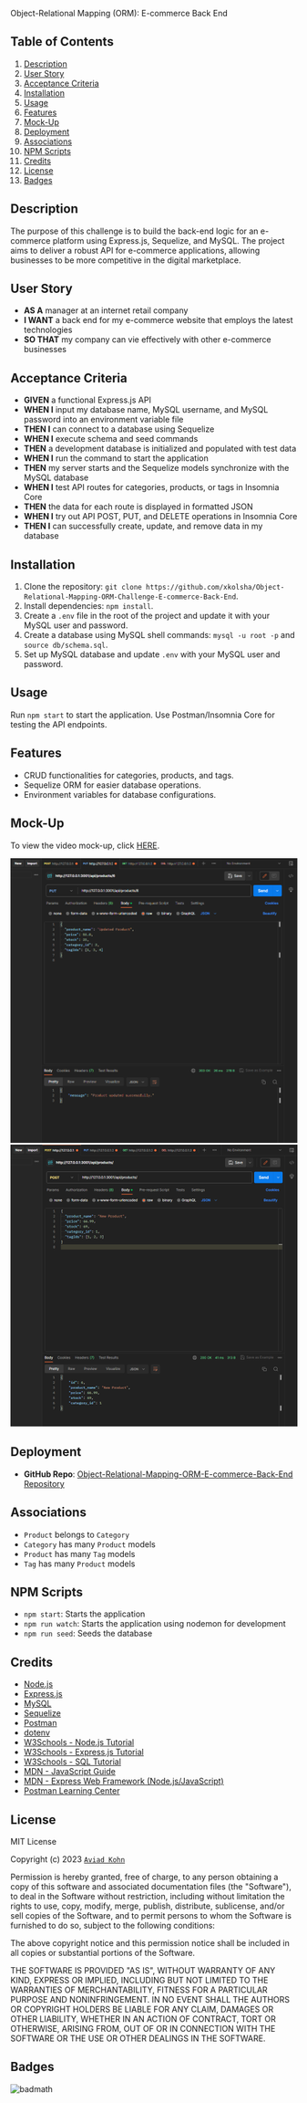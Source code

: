 Object-Relational Mapping (ORM): E-commerce Back End

## Table of Contents

1. [Description](#description)
2. [User Story](#user-story)
3. [Acceptance Criteria](#acceptance-criteria)
4. [Installation](#installation)
5. [Usage](#usage)
6. [Features](#features)
7. [Mock-Up](#mock-up)
8. [Deployment](#deployment)
9. [Associations](#associations)
10. [NPM Scripts](#npm-scripts)
11. [Credits](#credits)
12. [License](#license)
13. [Badges](#badges)

## Description

The purpose of this challenge is to build the back-end logic for an e-commerce platform using Express.js, Sequelize, and MySQL. The project aims to deliver a robust API for e-commerce applications, allowing businesses to be more competitive in the digital marketplace.

## User Story

- **AS A** manager at an internet retail company
- **I WANT** a back end for my e-commerce website that employs the latest technologies
- **SO THAT** my company can vie effectively with other e-commerce businesses

## Acceptance Criteria

- **GIVEN** a functional Express.js API
- **WHEN I** input my database name, MySQL username, and MySQL password into an environment variable file
- **THEN I** can connect to a database using Sequelize
- **WHEN I** execute schema and seed commands
- **THEN** a development database is initialized and populated with test data
- **WHEN I** run the command to start the application
- **THEN** my server starts and the Sequelize models synchronize with the MySQL database
- **WHEN I** test API routes for categories, products, or tags in Insomnia Core
- **THEN** the data for each route is displayed in formatted JSON
- **WHEN I** try out API POST, PUT, and DELETE operations in Insomnia Core
- **THEN I** can successfully create, update, and remove data in my database

## Installation

1. Clone the repository: `git clone https://github.com/xkolsha/Object-Relational-Mapping-ORM-Challenge-E-commerce-Back-End`.
2. Install dependencies: `npm install`.
3. Create a `.env` file in the root of the project and update it with your MySQL user and password.
4. Create a database using MySQL shell commands: `mysql -u root -p` and `source db/schema.sql`.
5. Set up MySQL database and update `.env` with your MySQL user and password.

## Usage

Run `npm start` to start the application. Use Postman/Insomnia Core for testing the API endpoints.

## Features

- CRUD functionalities for categories, products, and tags.
- Sequelize ORM for easier database operations.
- Environment variables for database configurations.

## Mock-Up

To view the video mock-up, click [HERE](https://1drv.ms/u/s!As0hKguCANy1u40J9Wo6n-FSegXDXQ?e=jDOAYg).

![Mock-up of the website](/public/images/Screenshot%202023-09-16%20172256.png)
![Mock-up of the website](/public/images/Screenshot%202023-09-16%20172224.png)

## Deployment

- **GitHub Repo**: [Object-Relational-Mapping-ORM-E-commerce-Back-End Repository](https://github.com/xkolsha/Object-Relational-Mapping-ORM-Challenge-E-commerce-Back-End)

## Associations

- `Product` belongs to `Category`
- `Category` has many `Product` models
- `Product` has many `Tag` models
- `Tag` has many `Product` models

## NPM Scripts

- `npm start`: Starts the application
- `npm run watch`: Starts the application using nodemon for development
- `npm run seed`: Seeds the database

## Credits

- [Node.js](https://www.npmjs.com/package/node)
- [Express.js](https://www.npmjs.com/package/express)
- [MySQL](https://www.npmjs.com/package/mysql)
- [Sequelize](https://www.npmjs.com/package/sequelize)
- [Postman](https://www.postman.com/)
- [dotenv](https://www.npmjs.com/package/dotenv)
- [W3Schools - Node.js Tutorial](https://www.w3schools.com/nodejs/)
- [W3Schools - Express.js Tutorial](https://www.w3schools.com/nodejs/nodejs_express.asp)
- [W3Schools - SQL Tutorial](https://www.w3schools.com/sql/)
- [MDN - JavaScript Guide](https://developer.mozilla.org/en-US/docs/Web/JavaScript/Guide)
- [MDN - Express Web Framework (Node.js/JavaScript)](https://developer.mozilla.org/en-US/docs/Learn/Server-side/Express_Nodejs)
- [Postman Learning Center](https://learning.postman.com/)

## License

MIT License

Copyright (c) 2023 [`Aviad Kohn`](https://github.com/xkolsha)

Permission is hereby granted, free of charge, to any person obtaining a copy
of this software and associated documentation files (the "Software"), to deal
in the Software without restriction, including without limitation the rights
to use, copy, modify, merge, publish, distribute, sublicense, and/or sell
copies of the Software, and to permit persons to whom the Software is
furnished to do so, subject to the following conditions:

The above copyright notice and this permission notice shall be included in all
copies or substantial portions of the Software.

THE SOFTWARE IS PROVIDED "AS IS", WITHOUT WARRANTY OF ANY KIND, EXPRESS OR
IMPLIED, INCLUDING BUT NOT LIMITED TO THE WARRANTIES OF MERCHANTABILITY,
FITNESS FOR A PARTICULAR PURPOSE AND NONINFRINGEMENT. IN NO EVENT SHALL THE
AUTHORS OR COPYRIGHT HOLDERS BE LIABLE FOR ANY CLAIM, DAMAGES OR OTHER
LIABILITY, WHETHER IN AN ACTION OF CONTRACT, TORT OR OTHERWISE, ARISING FROM,
OUT OF OR IN CONNECTION WITH THE SOFTWARE OR THE USE OR OTHER DEALINGS IN THE
SOFTWARE.

## Badges

![badmath](https://img.shields.io/github/license/xkolsha/unbModule1Challenge?color=%238F83ED)
